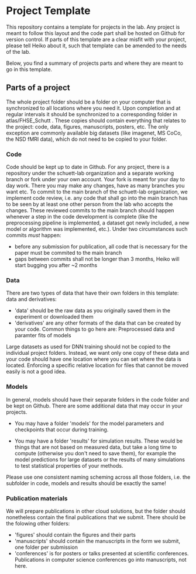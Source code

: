 # Project Template

This repository contains a template for projects in the lab. Any project is meant to follow this layout and the code part shall be hosted on Github for version control. If parts of this template are a clear misfit with your project, please tell Heiko about it, such that template can be amended to the needs of the lab. 

Below, you find a summary of projects parts and where they are meant to go in this template.

## Parts of a project
The whole project folder should be a folder on your computer that is synchronized to all locations where you need it. Upon completion and at regular intervals it should be synchronized to a corresponding folder in atlas/FHSE_Schutt . These copies should contain everything that relates to the project: code, data, figures, manuscripts, posters, etc. The only exception are commonly available big datasets (like imagenet, MS CoCo, the NSD fMRI data), which do not need to be copied to your folder.

### Code
Code should be kept up to date in Github. For any project, there is a repository under the schuett-lab organization and a separate working branch or fork under your own account. Your fork is meant for your day to day work. There you may make any changes, have as many branches you want etc. To commit to the main branch of the schuett-lab organization, we implement code review, i.e. any code that shall go into the main branch has to be seen by at least one other person from the lab who accepts the changes. These reviewed commits to the main branch should happen whenever a step in the code development is complete (like the preprocessing pipeline is implemented, a dataset got newly included, a new model or algorithm was implemented, etc.). Under two circumstances such commits *must* happen: 
- before any submission for publication, all code that is necessary for the paper must be commited to the main branch
- gaps between commits shall not be longer than 3 months, Heiko will start bugging you after ~2 months

### Data
There are two types of data that have their own folders in this template: data and derivatives:
- 'data' should be the raw data as you originally saved them in the experiment or downloaded them
- 'derivatives' are any other formats of the data that can be created by your code. Common things to go here are: Preprocessed data and paramter fits of models

Large datasets as used for DNN training should not be copied to the individual project folders. Instead, we want only one copy of these data and your code should have one location where you can set where the data is located. Enforcing a specific relative location for files that cannot be moved easily is not a good idea.

### Models
In general, models should have their separate folders in the code folder and be kept on Github. There are some additional data that may occur in your projects.

- You may have a folder 'models' for the model parameters and checkpoints that occur during training.

- You may have a folder 'results' for simulation results. These would be things that are not based on measured data, but take a long time to compute (otherwise you don't need to save them), for example the model predictions for large datasets or the results of many simulations to test statistical properties of your methods.

Please use one consistent naming scheming across all those folders, i.e. the subfolder in code, models and results should be exactly the same!

### Publication materials
We will prepare publications in other cloud solutions, but the folder should nonetheless contain the final publications that we submit. There should be the folowing other folders:
- 'figures' should contain the figures and their parts
- 'manuscripts' should contain the manuscripts in the form we submit, one folder per submission
- 'conferences' is for posters or talks presented at scientific conferences. Publications in computer science conferences go into manuscripts, not here.

